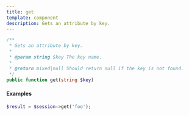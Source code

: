 ```yaml
---
title: get
template: component
description: Gets an attribute by key.
---
```


```php
/**
 * Gets an attribute by key.
 *
 * @param string $key The key name.
 *
 * @return mixed|null Should return null if the key is not found.
 */
public function get(string $key)
```

#### Examples

```php
$result = $session->get('foo');
```
